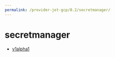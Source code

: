 ```yaml
---
permalink: /provider-jet-gcp/0.2/secretmanager/
---
```


# secretmanager



* [v1alpha1](v1alpha1/index.md)